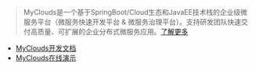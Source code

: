 > MyClouds是一个基于SpringBoot/Cloud生态和JavaEE技术栈的企业级微服务平台（微服务快速开发平台 & 微服务治理平台）。支持研发团队快速交付高质量、可扩展的企业分布式微服务应用。[了解更多](https://gitee.com/osworks/MyClouds/tree/master/myclouds-docs)

- [MyClouds开发文档 ](https://gitee.com/osworks/MyClouds/tree/master/myclouds-docs) 
- [MyClouds在线演示](http://118.126.108.44)
